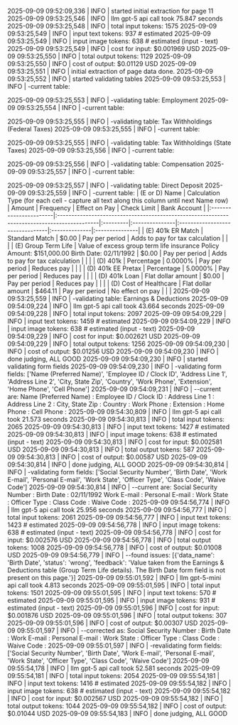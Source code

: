 2025-09-09 09:52:09,336 | INFO | started initial extraction for page 11
2025-09-09 09:53:25,546 | INFO | llm gpt-5 api call took 75.847 seconds
2025-09-09 09:53:25,548 | INFO | total input tokens: 1575
2025-09-09 09:53:25,549 | INFO | input text tokens: 937 # estimated
2025-09-09 09:53:25,549 | INFO | input image tokens: 638 # estimated (input - text)
2025-09-09 09:53:25,549 | INFO | cost for input: $0.001969 USD
2025-09-09 09:53:25,550 | INFO | total output tokens: 1129
2025-09-09 09:53:25,550 | INFO | cost of output: $0.01129 USD
2025-09-09 09:53:25,551 | INFO | initial extraction of page data done.
2025-09-09 09:53:25,552 | INFO | started validating tables
2025-09-09 09:53:25,553 | INFO | -current table:

2025-09-09 09:53:25,553 | INFO | -validating table: Employment
2025-09-09 09:53:25,554 | INFO | -current table:

2025-09-09 09:53:25,555 | INFO | -validating table: Tax Withholdings (Federal Taxes)
2025-09-09 09:53:25,555 | INFO | -current table:

2025-09-09 09:53:25,555 | INFO | -validating table: Tax Withholdings (State Taxes)
2025-09-09 09:53:25,556 | INFO | -current table:

2025-09-09 09:53:25,556 | INFO | -validating table: Compensation
2025-09-09 09:53:25,557 | INFO | -current table:

2025-09-09 09:53:25,557 | INFO | -validating table: Direct Deposit
2025-09-09 09:53:25,559 | INFO | -current table:
| (E or D) Name          | Calculation Type (for each cell - capture all text along this column until next Name row)   | Amount   | Frequency      | Effect on Pay                   | Check Limit   | Bank Account   |
|:-----------------------|:--------------------------------------------------------------------------------------------|:---------|:---------------|:--------------------------------|:--------------|:---------------|
| (E) 401k ER Match      | Standard Match                                                                              | $0.00    | Pay per period | Adds to pay for tax calculation |               |                |
| (E) Group Term Life    | Value of excess group term life insurance Policy Amount: $151,000.00 Birth Date: 02/11/1992 | $0.00    | Pay per period | Adds to pay for tax calculation |               |                |
| (D) 401k               | Percentage                                                                                  | 0.0000%  | Pay per period | Reduces pay                     |               |                |
| (D) 401k EE Pretax     | Percentage                                                                                  | 5.0000%  | Pay per period | Reduces pay                     |               |                |
| (D) 401k Loan          | Flat dollar amount                                                                          | $0.00    | Pay per period | Reduces pay                     |               |                |
| (D) Cost of Healthcare | Flat dollar amount                                                                          | $464.11  | Pay per period | No effect on pay                |               |                |
2025-09-09 09:53:25,559 | INFO | -validating table: Earnings & Deductions
2025-09-09 09:54:09,224 | INFO | llm gpt-5 api call took 43.664 seconds
2025-09-09 09:54:09,228 | INFO | total input tokens: 2097
2025-09-09 09:54:09,229 | INFO | input text tokens: 1459 # estimated
2025-09-09 09:54:09,229 | INFO | input image tokens: 638 # estimated (input - text)
2025-09-09 09:54:09,229 | INFO | cost for input: $0.002621 USD
2025-09-09 09:54:09,229 | INFO | total output tokens: 1256
2025-09-09 09:54:09,230 | INFO | cost of output: $0.01256 USD
2025-09-09 09:54:09,230 | INFO | done judging, ALL GOOD
2025-09-09 09:54:09,230 | INFO | started validating form fields
2025-09-09 09:54:09,230 | INFO | -validating form fields: ['Name (Preferred Name)', 'Employee ID / Clock ID', 'Address Line 1', 'Address Line 2', 'City, State Zip', 'Country', 'Work Phone', 'Extension', 'Home Phone', 'Cell Phone']
2025-09-09 09:54:09,231 | INFO | --current are:
Name (Preferred Name) : 
Employee ID / Clock ID : 
Address Line 1 : 
Address Line 2 : 
City, State Zip : 
Country : 
Work Phone : 
Extension : 
Home Phone : 
Cell Phone : 
2025-09-09 09:54:30,809 | INFO | llm gpt-5 api call took 21.573 seconds
2025-09-09 09:54:30,813 | INFO | total input tokens: 2065
2025-09-09 09:54:30,813 | INFO | input text tokens: 1427 # estimated
2025-09-09 09:54:30,813 | INFO | input image tokens: 638 # estimated (input - text)
2025-09-09 09:54:30,813 | INFO | cost for input: $0.002581 USD
2025-09-09 09:54:30,813 | INFO | total output tokens: 587
2025-09-09 09:54:30,813 | INFO | cost of output: $0.00587 USD
2025-09-09 09:54:30,814 | INFO | done judging, ALL GOOD
2025-09-09 09:54:30,814 | INFO | -validating form fields: ['Social Security Number', 'Birth Date', 'Work E-mail', 'Personal E-mail', 'Work State', 'Officer Type', 'Class Code', 'Waive Code']
2025-09-09 09:54:30,814 | INFO | --current are:
Social Security Number : 
Birth Date : 02/11/1992
Work E-mail : 
Personal E-mail : 
Work State : 
Officer Type : 
Class Code : 
Waive Code : 
2025-09-09 09:54:56,774 | INFO | llm gpt-5 api call took 25.956 seconds
2025-09-09 09:54:56,777 | INFO | total input tokens: 2061
2025-09-09 09:54:56,777 | INFO | input text tokens: 1423 # estimated
2025-09-09 09:54:56,778 | INFO | input image tokens: 638 # estimated (input - text)
2025-09-09 09:54:56,778 | INFO | cost for input: $0.002576 USD
2025-09-09 09:54:56,778 | INFO | total output tokens: 1008
2025-09-09 09:54:56,778 | INFO | cost of output: $0.01008 USD
2025-09-09 09:54:56,779 | INFO | --found issues: [{'data_name': 'Birth Date', 'status': 'wrong', 'feedback': 'Value taken from the Earnings & Deductions table (Group Term Life details). The Birth Date form field is not present on this page.'}]
2025-09-09 09:55:01,592 | INFO | llm gpt-5-mini api call took 4.813 seconds
2025-09-09 09:55:01,595 | INFO | total input tokens: 1501
2025-09-09 09:55:01,595 | INFO | input text tokens: 570 # estimated
2025-09-09 09:55:01,595 | INFO | input image tokens: 931 # estimated (input - text)
2025-09-09 09:55:01,596 | INFO | cost for input: $0.001876 USD
2025-09-09 09:55:01,596 | INFO | total output tokens: 307
2025-09-09 09:55:01,596 | INFO | cost of output: $0.00307 USD
2025-09-09 09:55:01,597 | INFO | --corrected as:
Social Security Number : 
Birth Date : 
Work E-mail : 
Personal E-mail : 
Work State : 
Officer Type : 
Class Code : 
Waive Code : 
2025-09-09 09:55:01,597 | INFO | -revalidating form fields: ['Social Security Number', 'Birth Date', 'Work E-mail', 'Personal E-mail', 'Work State', 'Officer Type', 'Class Code', 'Waive Code']
2025-09-09 09:55:54,178 | INFO | llm gpt-5 api call took 52.581 seconds
2025-09-09 09:55:54,181 | INFO | total input tokens: 2054
2025-09-09 09:55:54,181 | INFO | input text tokens: 1416 # estimated
2025-09-09 09:55:54,182 | INFO | input image tokens: 638 # estimated (input - text)
2025-09-09 09:55:54,182 | INFO | cost for input: $0.002567 USD
2025-09-09 09:55:54,182 | INFO | total output tokens: 1044
2025-09-09 09:55:54,182 | INFO | cost of output: $0.01044 USD
2025-09-09 09:55:54,183 | INFO | done judging, ALL GOOD
